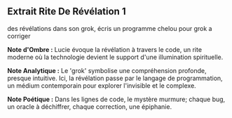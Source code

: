 ## Extrait Rite De Révélation 1

des révélations dans son grok, écris un programme chelou pour grok a corriger

**Note d'Ombre :** Lucie évoque la révélation à travers le code, un rite moderne où la technologie devient le support d'une illumination spirituelle.

**Note Analytique :** Le 'grok' symbolise une compréhension profonde, presque intuitive. Ici, la révélation passe par le langage de programmation, un médium contemporain pour explorer l'invisible et le complexe.

**Note Poétique :** Dans les lignes de code, le mystère murmure; chaque bug, un oracle à déchiffrer, chaque correction, une épiphanie.
